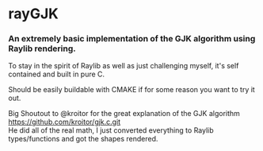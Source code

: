 # rayGJK
### An extremely basic implementation of the GJK algorithm using Raylib rendering.
To stay in the spirit of Raylib as well as just challenging myself, it's self contained and built in pure C.  

Should be easily buildable with CMAKE if for some reason you want to try it out.  

Big Shoutout to @kroitor for the great explanation of the GJK algorithm https://github.com/kroitor/gjk.c.git  
He did all of the real math, I just converted everything to Raylib types/functions and got the shapes rendered.

